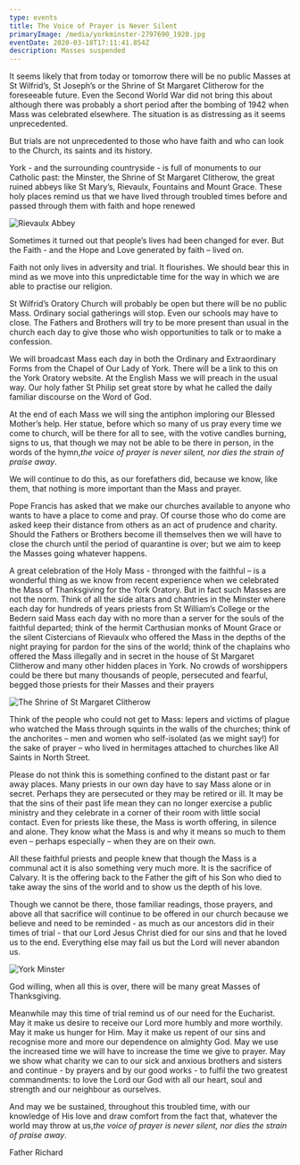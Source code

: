 ```yaml
---
type: events
title: The Voice of Prayer is Never Silent
primaryImage: /media/yorkminster-2797690_1920.jpg
eventDate: 2020-03-18T17:11:41.854Z
description: Masses suspended
---
```

It seems likely that from today or tomorrow there will be no public Masses at St Wilfrid’s, St Joseph’s or the Shrine of St Margaret Clitherow for the foreseeable future. Even the Second World War did not bring this about although there was probably a short period after the bombing of 1942 when Mass was celebrated elsewhere. The situation is as distressing as it seems unprecedented.

But trials are not unprecedented to those who have faith and who can look to the Church, its saints and its history.

York - and the surrounding countryside - is full of monuments to our Catholic past: the Minster, the Shrine of St Margaret Clitherow, the great ruined abbeys like St Mary’s, Rievaulx, Fountains and Mount Grace. These holy places remind us that we have lived through troubled times before and passed through them with faith and hope renewed

![](/media/DSC04240.jpg "Rievaulx Abbey")

Sometimes it turned out that people’s lives had been changed for ever. But the Faith - and the Hope and Love generated by faith – lived on.

Faith not only lives in adversity and trial. It flourishes. We should bear this in mind as we move into this unpredictable time for the way in which we are able to practise our religion.

St Wilfrid’s Oratory Church will probably be open but there will be no public Mass. Ordinary social gatherings will stop. Even our schools may have to close. The Fathers and Brothers will try to be more present than usual in the church each day to give those who wish opportunities to talk or to make a confession.

We will broadcast Mass each day in both the Ordinary and Extraordinary Forms from the Chapel of Our Lady of York. There will be a link to this on the York Oratory website. At the English Mass we will preach in the usual way. Our holy father St Philip set great store by what he called the daily familiar discourse on the Word of God.

At the end of each Mass we will sing the antiphon imploring our Blessed Mother’s help. Her statue, before which so many of us pray every time we come to church, will be there for all to see, with the votive candles burning, signs to us, that though we may not be able to be there in person, in the words of the hymn,*the voice of prayer is never silent, nor dies the strain of praise away*.

We will continue to do this, as our forefathers did, because we know, like them, that nothing is more important than the Mass and prayer.

Pope Francis has asked that we make our churches available to anyone who wants to have a place to come and pray. Of course those who do come are asked keep their distance from others as an act of prudence and charity. Should the Fathers or Brothers become ill themselves then we will have to close the church until the period of quarantine is over; but we aim to keep the Masses going whatever happens.

A great celebration of the Holy Mass - thronged with the faithful – is a wonderful thing as we know from recent experience when we celebrated the Mass of Thanksgiving for the York Oratory. But in fact such Masses are not the norm. Think of all the side altars and chantries in the Minster where each day for hundreds of years priests from St William’s College or the Bedern said Mass each day with no more than a server for the souls of the faithful departed; think of the hermit Carthusian monks of Mount Grace or the silent Cistercians of Rievaulx who offered the Mass in the depths of the night praying for pardon for the sins of the world; think of the chaplains who offered the Mass illegally and in secret in the house of St Margaret Clitherow and many other hidden places in York. No crowds of worshippers could be there but many thousands of people, persecuted and fearful, begged those priests for their Masses and their prayers

![](/media/Margaret-Clitherow-0128.jpg "The Shrine of St Margaret Clitherow")

Think of the people who could not get to Mass: lepers and victims of plague who watched the Mass through squints in the walls of the churches; think of the anchorites – men and women who self-isolated (as we might say!) for the sake of prayer – who lived in hermitages attached to churches like All Saints in North Street.

Please do not think this is something confined to the distant past or far away places. Many priests in our own day have to say Mass alone or in secret. Perhaps they are persecuted or they may be retired or ill. It may be that the sins of their past life mean they can no longer exercise a public ministry and they celebrate in a corner of their room with little social contact. Even for priests like these, the Mass is worth offering, in silence and alone. They know what the Mass is and why it means so much to them even – perhaps especially – when they are on their own.

All these faithful priests and people knew that though the Mass is a communal act it is also something very much more. It is the sacrifice of Calvary. It is the offering back to the Father the gift of his Son who died to take away the sins of the world and to show us the depth of his love.

Though we cannot be there, those familiar readings, those prayers, and above all that sacrifice will continue to be offered in our church because we believe and need to be reminded - as much as our ancestors did in their times of trial - that our Lord Jesus Christ died for our sins and that he loved us to the end. Everything else may fail us but the Lord will never abandon us.

![](/media/yorkminster-2797690_1920.jpg "York Minster")

God willing, when all this is over, there will be many great Masses of Thanksgiving.

Meanwhile may this time of trial remind us of our need for the Eucharist. May it make us desire to receive our Lord more humbly and more worthily. May it make us hunger for Him. May it make us repent of our sins and recognise more and more our dependence on almighty God. May we use the increased time we will have to increase the time we give to prayer. May we show what charity we can to our sick and anxious brothers and sisters and continue - by prayers and by our good works - to fulfil the two greatest commandments: to love the Lord our God with all our heart, soul and strength and our neighbour as ourselves.

And may we be sustained, throughout this troubled time, with our knowledge of His love and draw comfort from the fact that, whatever the world may throw at us,*the voice of prayer is never silent, nor dies the strain of praise away*.

Father Richard
